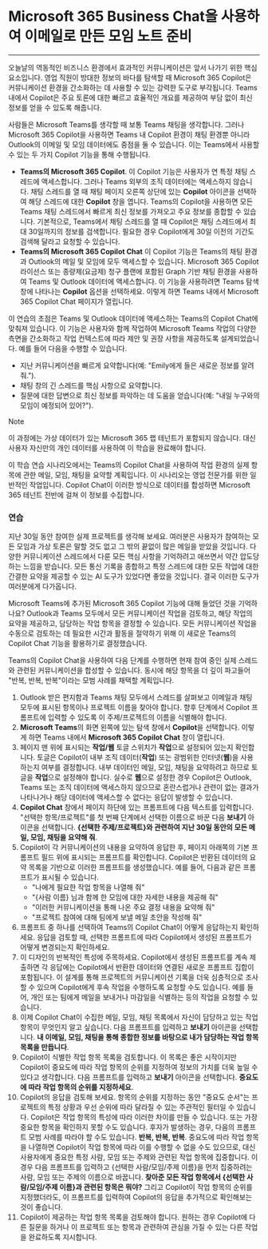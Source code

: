 
# Microsoft 365 Business Chat을 사용하여 이메일로 만든 모임 노트 준비
---
오늘날의 역동적인 비즈니스 환경에서 효과적인 커뮤니케이션은 앞서 나가기 위한 핵심 요소입니다. 영업 직원이 방대한 정보의 바다를 탐색할 때 Microsoft 365 Copilot은 커뮤니케이션 환경을 간소화하는 데 사용할 수 있는 강력한 도구로 부각됩니다. Teams 내에서 Copilot은 주요 토론에 대한 빠르고 효율적인 개요를 제공하여 부담 없이 최신 정보를 얻을 수 있도록 해줍니다.

사람들은 Microsoft Teams를 생각할 때 보통 Teams 채팅을 생각합니다. 그러나 Microsoft 365 Copilot을 사용하면 Teams 내 Copilot 환경이 채팅 환경뿐 아니라 Outlook의 이메일 및 모임 데이터에도 중점을 둘 수 있습니다. 이는 Teams에서 사용할 수 있는 두 가지 Copilot 기능을 통해 수행됩니다.

- **Teams의 Microsoft 365 Copilot**. 이 Copilot 기능은 사용자가 연 특정 채팅 스레드에 액세스합니다. 그러나 Teams 외부의 조직 데이터에는 액세스하지 않습니다. 채팅 스레드를 열 때 채팅 페이지 오른쪽 상단에 있는 **Copilot** 아이콘을 선택하여 해당 스레드에 대한 **Copilot** 창을 엽니다. Teams의 Copilot을 사용하면 모든 Teams 채팅 스레드에서 빠르게 최신 정보를 가져오고 주요 정보를 종합할 수 있습니다. 기본적으로, Teams에서 채팅 스레드를 열 때 Copilot은 채팅 스레드에서 최대 30일까지의 정보를 검색합니다. 필요한 경우 Copilot에게 30일 이전의 기간도 검색해 달라고 요청할 수 있습니다.
- **Teams의 Microsoft 365 Copilot Chat** 이 Copilot 기능은 Teams의 채팅 환경과 Outlook의 메일 및 모임에 모두 액세스할 수 있습니다. Microsoft 365 Copilot 라이선스 또는 종량제(요금제) 청구 플랜에 포함된 Graph 기반 채팅 환경을 사용하여 Teams 및 Outlook 데이터에 액세스합니다. 이 기능을 사용하려면 Teams 탐색 창에 나타나는 **Copilot** 옵션을 선택하세요. 이렇게 하면 Teams 내에서 Microsoft 365 Copilot Chat 페이지가 열립니다.

이 연습의 초점은 Teams 및 Outlook 데이터에 액세스하는 Teams의 Copilot Chat에 맞춰져 있습니다. 이 기능은 사용자와 함께 작업하여 Microsoft Teams 작업의 다양한 측면을 간소화하고 작업 컨텍스트에 따라 제안 및 권장 사항을 제공하도록 설계되었습니다. 예를 들어 다음을 수행할 수 있습니다.

- 지난 커뮤니케이션을 빠르게 요약합니다(예: "Emily에게 들은 새로운 정보를 알려 줘.").
- 채팅 창의 긴 스레드를 핵심 사항으로 요약합니다.
- 질문에 대한 답변으로 최신 정보를 파악하는 데 도움을 얻습니다(예: "내일 누구와의 모임이 예정되어 있어?").

> [!NOTE]
>  이 과정에는 가상 데이터가 있는 Microsoft 365 랩 테넌트가 포함되지 않습니다. 대신 사용자 자신만의 개인 데이터를 사용하여 이 학습을 완료해야 합니다.

이 학습 연습 시나리오에서는 Teams의 Copilot Chat을 사용하여 작업 환경의 실제 항목에 관한 메일, 모임, 채팅을 요약할 계획입니다. 이 시나리오는 영업 전문가를 위한 일반적인 작업입니다. Copilot Chat이 이러한 방식으로 데이터를 합성하면 Microsoft 365 테넌트 전반에 걸쳐 이 정보를 수집합니다.

### 연습

지난 30일 동안 참여한 실제 프로젝트를 생각해 보세요. 여러분은 사용자가 참여하는 모든 모임과 가상 토론은 말할 것도 없고 그 밖의 끝없이 많은 메일을 받았을 것입니다. 다양한 커뮤니케이션 스레드에서 다룬 모든 핵심 사항을 기억하려고 애쓰면서 약간 압도당하는 느낌을 받습니다. 모든 통신 기록을 종합하고 특정 스레드에 대한 모든 작업에 대한 간결한 요약을 제공할 수 있는 AI 도구가 있었다면 좋았을 것입니다. 결국 이러한 도구가 여러분에게 다가옵니다.

Microsoft Teams에 추가된 Microsoft 365 Copilot 기능에 대해 들었던 것을 기억하나요? Outlook과 Teams 모두에서 모든 커뮤니케이션 작업을 검토하고, 해당 작업의 요약을 제공하고, 담당하는 작업 항목을 결정할 수 있습니다. 모든 커뮤니케이션 작업을 수동으로 검토하는 데 필요한 시간과 활동을 절약하기 위해 이 새로운 Teams의 Copilot Chat 기능을 활용하기로 결정했습니다.

Teams의 Copilot Chat을 사용하여 다음 단계를 수행하면 현재 참여 중인 실제 스레드와 관련된 커뮤니케이션을 합성할 수 있습니다. 동시에 해당 항목을 더 깊이 파고들어 "반복, 반복, 반복"이라는 모범 사례를 채택할 계획입니다.

1. Outlook 받은 편지함과 Teams 채팅 모두에서 스레드를 살펴보고 이메일과 채팅 모두에 표시된 항목이나 프로젝트 이름을 찾아야 합니다. 향후 단계에서 Copilot 프롬프트에 입력할 수 있도록 이 주제/프로젝트의 이름을 식별해야 합니다.
1. **Microsoft Teams**의 화면 왼쪽에 있는 탐색 창에서 **Copilot**을 선택합니다. 이렇게 하면 Teams 내에서 **Microsoft 365 Copilot Chat** 창이 열립니다.
1. 페이지 맨 위에 표시되는 **작업/웹** 토글 스위치가 **작업**으로 설정되어 있는지 확인합니다. 토글은 Copilot이 내부 조직 데이터(**작업**) 또는 광범위한 인터넷(**웹**)을 사용하는지 여부를 결정합니다. 내부 데이터인 메일, 모임, 채팅을 요약하려고 하므로 토글을 **작업**으로 설정해야 합니다. 실수로 **웹**으로 설정한 경우 Copilot은 Outlook, Teams 또는 조직 데이터에 액세스하지 않으므로 혼란스럽거나 관련이 없는 결과가 나타나거나 해당 데이터에 액세스할 수 없다는 응답이 발생할 수 있습니다.
1. **Copilot Chat** 창에서 페이지 하단에 있는 프롬프트에 다음 텍스트를 입력합니다. "선택한 항목/프로젝트"를 첫 번째 단계에서 선택한 이름으로 바꾼 다음 **보내기** 아이콘을 선택합니다. **{선택한 주제/프로젝트}와 관련하여 지난 30일 동안의 모든 메일, 모임, 채팅을 요약해 줘**.
1. Copilot이 각 커뮤니케이션의 내용을 요약하여 응답한 후, 페이지 아래쪽의 기본 프롬프트 필드 위에 표시되는 프롬프트를 확인합니다. Copilot은 반환된 데이터의 요약 목록을 기반으로 이러한 프롬프트를 생성했습니다. 예를 들어, 다음과 같은 프롬프트가 표시될 수 있습니다.
   - "나에게 필요한 작업 항목을 나열해 줘"
   - "{사람 이름} 님과 함께 한 모임에 대한 자세한 내용을 제공해 줘"
   - "이러한 커뮤니케이션을 통해 나온 주요 결정 내용을 요약해 줘"
   - "프로젝트 참여에 대해 팀에게 보낼 메일 초안을 작성해 줘"
1. 프롬프트 중 하나를 선택하여 Teams의 Copilot Chat이 어떻게 응답하는지 확인하세요. 응답을 검토할 때, 선택한 프롬프트에 따라 Copilot에서 생성된 프롬프트가 어떻게 변경되는지 확인하세요.
1. 이 디자인의 반복적인 특성에 주목하세요. Copilot에서 생성된 프롬프트를 계속 제출하면 각 응답에는 Copilot에서 반환한 데이터와 연결된 새로운 프롬프트 집합이 포함됩니다. 이 설계를 통해 프로젝트의 커뮤니케이션 기록을 더욱 심층적으로 조사할 수 있으며 Copilot에게 후속 작업을 수행하도록 요청할 수도 있습니다. 예를 들어, 개인 또는 팀에게 메일을 보내거나 마감일을 식별하는 등의 작업을 요청할 수 있습니다.
1. 이제 Copilot Chat이 수집한 메일, 모임, 채팅 목록에서 자신이 담당하고 있는 작업 항목이 무엇인지 알고 싶습니다. 다음 프롬프트를 입력하고 **보내기** 아이콘을 선택합니다. **내 이메일, 모임, 채팅을 통해 종합한 정보를 바탕으로 내가 담당하는 작업 항목 목록을 만듭니다**.
1. Copilot이 식별한 작업 항목 목록을 검토합니다. 이 목록은 좋은 시작이지만 Copilot이 중요도에 따라 작업 항목의 순위를 지정하여 정보의 가치를 더욱 높일 수 있다고 생각합니다. 다음 프롬프트를 입력하고 **보내기** 아이콘을 선택합니다. **중요도에 따라 작업 항목의 순위를 지정하세요**.
1. Copilot의 응답을 검토해 보세요. 항목의 순위를 지정하는 동안 "중요도 순서"는 프로젝트의 특정 상황과 우선 순위에 따라 달라질 수 있는 주관적인 필터일 수 있습니다. Copilot은 작업 항목의 특성에 따라 이러한 차이를 만들 수 있습니다. 또는 가장 중요한 항목을 확인하지 못할 수도 있습니다. 후자가 발생하는 경우, 다음의 프롬프트 모범 사례를 따라야 할 수도 있습니다.  **반복, 반복, 반복**. 중요도에 따라 작업 항목을 나열하면 Copilot이 작업 항목에 따라 이를 수행할 수 없을 수도 있으므로, 대신 사용자에게 중요한 특정 사람, 모임 또는 주제와 관련된 작업 항목에 집중합니다. 이 경우 다음 프롬프트를 입력하고 {선택한 사람/모임/주제 이름}을 먼저 집중하려는 사람, 모임 또는 주제의 이름으로 바꿉니다. **찾아준 모든 작업 항목에서 {선택한 사람/모임/주제 이름}과 관련된 항목은 뭐야?** 그리고 Copilot이 작업 항목의 순위를 지정했더라도, 이 프롬프트를 입력하여 Copilot의 응답을 추가적으로 확인해보는 것이 좋습니다. 
1. Copilot이 제공하는 작업 항목 목록을 검토해야 합니다. 원하는 경우 Copilot에 다른 질문을 하거나 이 프로젝트 또는 항목과 관련하여 관심을 가질 수 있는 다른 작업을 완료하도록 지시합니다.

